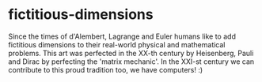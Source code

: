 # fictitious-dimensions
Since the times of d'Alembert, Lagrange and Euler humans like to add fictitious dimensions to their real-world physical and mathematical problems. This art was perfected in the XX-th century by Heisenberg, Pauli and Dirac by perfecting the 'matrix mechanic'. In the XXI-st century we can contribute to this proud tradition too, we have computers! :)
